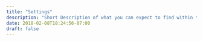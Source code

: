```yaml
---
title: "Settings"
description: "Short Description of what you can expect to find within these docs."
date: 2018-02-08T18:24:56-07:00
draft: false
---
```

